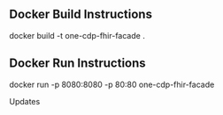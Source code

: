 ## Docker Build Instructions
docker build -t one-cdp-fhir-facade .

## Docker Run Instructions
docker run -p 8080:8080 -p 80:80 one-cdp-fhir-facade

Updates
